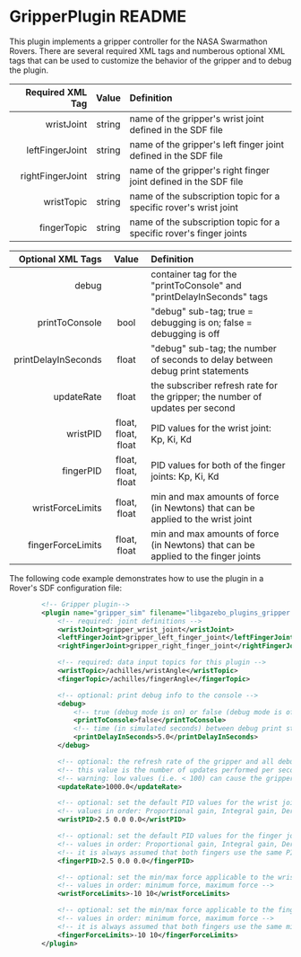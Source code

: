 # GripperPlugin README

This plugin implements a gripper controller for the NASA Swarmathon Rovers. There are several required XML tags and numberous optional XML tags that can be used to customize the behavior of the gripper and to debug the plugin.

| Required XML Tag | Value  | Definition                                                          |
|-----------------:|:------:|:--------------------------------------------------------------------|
|       wristJoint | string | name of the gripper's wrist joint defined in the SDF file           |
|  leftFingerJoint | string | name of the gripper's left finger joint defined in the SDF file     |
| rightFingerJoint | string | name of the gripper's right finger joint defined in the SDF file    |
|       wristTopic | string | name of the subscription topic for a specific rover's wrist joint   |
|      fingerTopic | string | name of the subscription topic for a specific rover's finger joints |

| Optional XML Tags   | Value               | Definition                                                                         |
|--------------------:|:-------------------:|:-----------------------------------------------------------------------------------|
|               debug |                     | container tag for the "printToConsole" and "printDelayInSeconds" tags              |
|      printToConsole | bool                | "debug" sub-tag; true = debugging is on; false = debugging is off                  |
| printDelayInSeconds | float               | "debug" sub-tag; the number of seconds to delay between debug print statements     |
|          updateRate | float               | the subscriber refresh rate for the gripper; the number of updates per second      |
|            wristPID | float, float, float | PID values for the wrist joint: Kp, Ki, Kd                                         |
|           fingerPID | float, float, float | PID values for both of the finger joints: Kp, Ki, Kd                               |
|    wristForceLimits | float, float        | min and max amounts of force (in Newtons) that can be applied to the wrist joint   |
|   fingerForceLimits | float, float        | min and max amounts of force (in Newtons) that can be applied to the finger joints |

The following code example demonstrates how to use the plugin in a Rover's SDF configuration file:

```xml
		<!-- Gripper plugin-->
		<plugin name="gripper_sim" filename="libgazebo_plugins_gripper.so">
			<!-- required: joint definitions -->
			<wristJoint>gripper_wrist_joint</wristJoint>
			<leftFingerJoint>gripper_left_finger_joint</leftFingerJoint>
			<rightFingerJoint>gripper_right_finger_joint</rightFingerJoint>

			<!-- required: data input topics for this plugin -->
			<wristTopic>/achilles/wristAngle</wristTopic>
			<fingerTopic>/achilles/fingerAngle</fingerTopic>

			<!-- optional: print debug info to the console -->
			<debug>
				<!-- true (debug mode is on) or false (debug mode is off) -->
				<printToConsole>false</printToConsole>
				<!-- time (in simulated seconds) between debug print statements -->
				<printDelayInSeconds>5.0</printDelayInSeconds>
			</debug>

			<!-- optional: the refresh rate of the gripper and all debugging output -->
			<!-- this value is the number of updates performed per second -->
			<!-- warning: low values (i.e. < 100) can cause the gripper to have poor performance -->
			<updateRate>1000.0</updateRate>

			<!-- optional: set the default PID values for the wrist joint -->
			<!-- values in order: Proportional gain, Integral gain, Derivative gain -->
			<wristPID>2.5 0.0 0.0</wristPID>

			<!-- optional: set the default PID values for the finger joints -->
			<!-- values in order: Proportional gain, Integral gain, Derivative gain -->
			<!-- it is always assumed that both fingers use the same PID values -->
			<fingerPID>2.5 0.0 0.0</fingerPID>

			<!-- optional: set the min/max force applicable to the wrist joint in Newtons -->
			<!-- values in order: minimum force, maximum force -->
			<wristForceLimits>-10 10</wristForceLimits>

			<!-- optional: set the min/max force applicable to the finger joints in Newtons -->
			<!-- values in order: minimum force, maximum force -->
			<!-- it is always assumed that both fingers use the same min/max force values -->
			<fingerForceLimits>-10 10</fingerForceLimits>
		</plugin>
```
